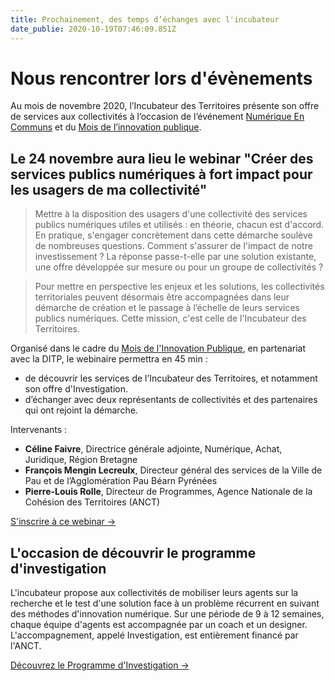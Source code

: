 ```yaml
---
title: Prochainement, des temps d’échanges avec l'incubateur
date_publie: 2020-10-19T07:46:09.851Z
---
```

# **Nous rencontrer lors d'évènements**

Au mois de novembre 2020, l’Incubateur des Territoires présente son offre de services aux collectivités à l’occasion de l’événement [Numérique En Communs](https://numerique-en-communs.fr/) et du [Mois de l’innovation publique](https://www.modernisation.gouv.fr/mois-innovation-publique/).

## Le 24 novembre aura lieu le webinar "Créer des services publics numériques à fort impact pour les usagers de ma collectivité"

> Mettre à la disposition des usagers d'une collectivité des services publics numériques utiles et utilisés : en théorie, chacun est d'accord. En pratique, s'engager concrètement dans cette démarche soulève de nombreuses questions. Comment s'assurer de l'impact de notre investissement ? La réponse passe-t-elle par une solution existante, une offre développée sur mesure ou pour un groupe de collectivités ?

> Pour mettre en perspective les enjeux et les solutions, les collectivités territoriales peuvent désormais être accompagnées dans leur démarche de création et le passage à l’échelle de leurs services publics numériques. Cette mission, c'est celle de l'Incubateur des Territoires.


Organisé dans le cadre du [Mois de l'Innovation Publique](https://www.modernisation.gouv.fr/mois-innovation-publique/), en partenariat avec la DITP, le webinaire permettra en 45 min :

* de découvrir les services de l’Incubateur des Territoires, et notamment son offre d'Investigation.
* d’échanger avec deux représentants de collectivités et des partenaires qui ont rejoint la démarche.

Intervenants :

* **Céline Faivre**, Directrice générale adjointe, Numérique, Achat, Juridique, Région Bretagne
* **François Mengin Lecreulx**, Directeur général des services de la Ville de Pau et de l’Agglomération Pau Béarn Pyrénées
* **Pierre-Louis Rolle**, Directeur de Programmes, Agence Nationale de la Cohésion des Territoires (ANCT)

<a class="cta shadow-yellow" href="https://app.livestorm.co/incubateur-des-territoires/creer-des-services-publics-numeriques-a-fort-impact/)">
 S'inscrire à ce webinar →
</a>

## L'occasion de découvrir le programme d'investigation

L'incubateur propose aux collectivités de mobiliser leurs agents sur la recherche et le test d'une solution face à un problème récurrent en suivant des méthodes d'innovation numérique. Sur une période de 9 à 12 semaines, chaque équipe d'agents est accompagnée par un coach et un designer. L'accompagnement, appelé Investigation, est entièrement financé par l'ANCT.

<a class="cta shadow-yellow" href="/offre/collectivites/">
  Découvrez le Programme d'Investigation →
</a>
